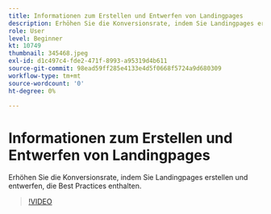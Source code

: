 ```yaml
---
title: Informationen zum Erstellen und Entwerfen von Landingpages
description: Erhöhen Sie die Konversionsrate, indem Sie Landingpages erstellen und entwerfen, die Best Practices enthalten.
role: User
level: Beginner
kt: 10749
thumbnail: 345468.jpeg
exl-id: d1c497c4-fde2-471f-8993-a95319d4b611
source-git-commit: 98ead59ff285e4133e4d5f0668f5724a9d680309
workflow-type: tm+mt
source-wordcount: '0'
ht-degree: 0%

---
```


# Informationen zum Erstellen und Entwerfen von Landingpages

Erhöhen Sie die Konversionsrate, indem Sie Landingpages erstellen und entwerfen, die Best Practices enthalten.

>[!VIDEO](https://video.tv.adobe.com/v/345468/?quality=12&learn=on)
